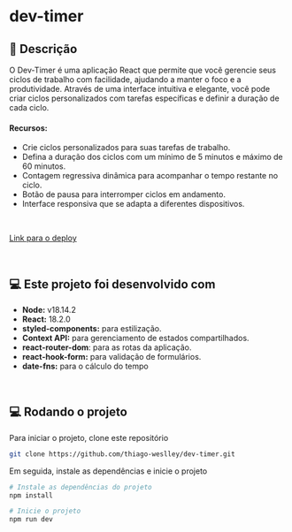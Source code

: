 # dev-timer

## 📄 Descrição
O Dev-Timer é uma aplicação React que permite que você gerencie seus ciclos de trabalho com facilidade, ajudando a manter o foco e a produtividade. Através de uma interface intuitiva e elegante, você pode criar ciclos personalizados com tarefas específicas e definir a duração de cada ciclo.

#### Recursos:

- Crie ciclos personalizados para suas tarefas de trabalho.
- Defina a duração dos ciclos com um mínimo de 5 minutos e máximo de 60 minutos.
- Contagem regressiva dinâmica para acompanhar o tempo restante no ciclo.
- Botão de pausa para interromper ciclos em andamento.
- Interface responsiva que se adapta a diferentes dispositivos.
<br>

[Link para o deploy](https://dev-timer-ecru.vercel.app/)

<br>

## 💻 Este projeto foi desenvolvido com

- <b>Node:</b> v18.14.2
- <b>React:</b> 18.2.0
- <b>styled-components:</b> para estilização.
- <b>Context API:</b> para gerenciamento de estados compartilhados.
- <b>react-router-dom</b>: para as rotas da aplicação.
- <b>react-hook-form:</b> para validação de formulários.
- <b>date-fns:</b> para o cálculo do tempo
<br>

## 💻 Rodando o projeto

Para iniciar o projeto, clone este repositório

```bash
git clone https://github.com/thiago-weslley/dev-timer.git
```
Em seguida, instale as dependências e inicie o projeto
```bash
# Instale as dependências do projeto
npm install
```
```bash
# Inicie o projeto
npm run dev
```
